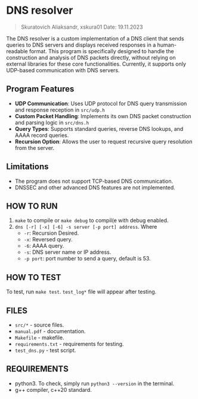 # DNS resolver
> Skuratovich Aliaksandr, xskura01
> Date: 19.11.2023

The DNS resolver is a custom implementation of a DNS client that sends queries to DNS servers and displays received responses in a human-readable format. This program is specifically designed to handle the construction and analysis of DNS packets directly, without relying on external libraries for these core functionalities. Currently, it supports only UDP-based communication with DNS servers.

## Program Features
- **UDP Communication**: Uses UDP protocol for DNS query transmission and response reception in `src/udp.h`
- **Custom Packet Handling**: Implements its own DNS packet construction and parsing logic in `src/dns.h`
- **Query Types**: Supports standard queries, reverse DNS lookups, and AAAA record queries.
- **Recursion Option**: Allows the user to request recursive query resolution from the server.

## Limitations
- The program does not support TCP-based DNS communication.
- DNSSEC and other advanced DNS features are not implemented.

## HOW TO RUN
1. `make` to compile or `make debug` to compil(e with debug enabled.
2. `dns [-r] [-x] [-6] -s server [-p port] address`.
   Where
   * `-r`: Recursion Desired.
   * `-x`: Reversed query.
   * `-6`: AAAA query.
   * `-s`: DNS server name or IP address.
   * `-p port`: port number to send a query, default is 53.

## HOW TO TEST
To test, run `make test`. `test_log*` file will appear after testing.

## FILES
  * `src/*` - source files.
  * `manual.pdf` - documentation.
  * `Makefile` - makefile.
  * `requirements.txt` - requirements for testing.
  * `test_dns.py` - test script.

## REQUIREMENTS
  * python3. To check, simply run `python3 --version` in the terminal.
  * g++ compiler, c++20 standard.

